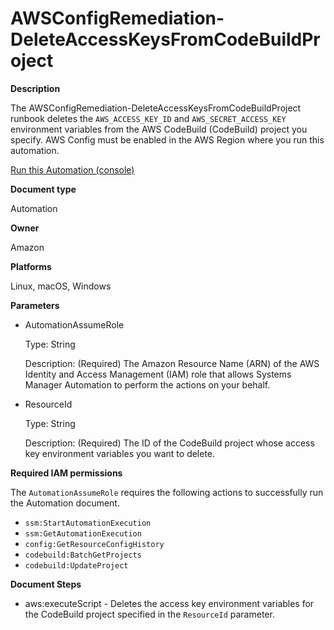 # AWSConfigRemediation\-DeleteAccessKeysFromCodeBuildProject<a name="automation-aws-delete-cb-keys"></a>

**Description**

The AWSConfigRemediation\-DeleteAccessKeysFromCodeBuildProject runbook deletes the `AWS_ACCESS_KEY_ID` and `AWS_SECRET_ACCESS_KEY` environment variables from the AWS CodeBuild \(CodeBuild\) project you specify\. AWS Config must be enabled in the AWS Region where you run this automation\.

[Run this Automation \(console\)](https://console.aws.amazon.com/systems-manager/automation/execute/AWSConfigRemediation-DeleteAccessKeysFromCodeBuildProject)

**Document type**

Automation

**Owner**

Amazon

**Platforms**

Linux, macOS, Windows

**Parameters**
+ AutomationAssumeRole

  Type: String

  Description: \(Required\) The Amazon Resource Name \(ARN\) of the AWS Identity and Access Management \(IAM\) role that allows Systems Manager Automation to perform the actions on your behalf\.
+ ResourceId

  Type: String

  Description: \(Required\) The ID of the CodeBuild project whose access key environment variables you want to delete\.

**Required IAM permissions**

The `AutomationAssumeRole` requires the following actions to successfully run the Automation document\.
+ `ssm:StartAutomationExecution`
+ `ssm:GetAutomationExecution`
+ `config:GetResourceConfigHistory`
+ `codebuild:BatchGetProjects`
+ `codebuild:UpdateProject`

**Document Steps**
+ aws:executeScript \- Deletes the access key environment variables for the CodeBuild project specified in the `ResourceId` parameter\.